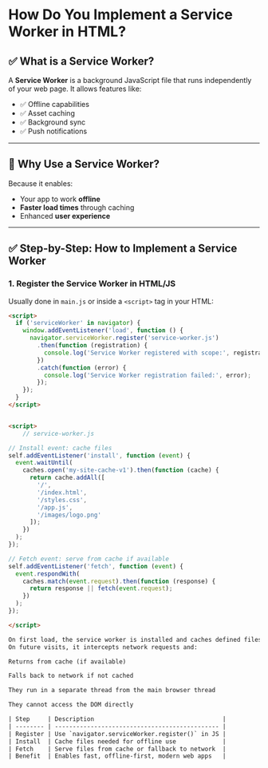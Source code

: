 # How Do You Implement a Service Worker in HTML?

## ✅ What is a Service Worker?

A **Service Worker** is a background JavaScript file that runs independently of your web page. It allows features like:

- ✅ Offline capabilities
- ✅ Asset caching
- ✅ Background sync
- ✅ Push notifications

---

## 🧠 Why Use a Service Worker?

Because it enables:

- Your app to work **offline**
- **Faster load times** through caching
- Enhanced **user experience**

---

## ✅ Step-by-Step: How to Implement a Service Worker

### 1. Register the Service Worker in HTML/JS

Usually done in `main.js` or inside a `<script>` tag in your HTML:

```html
<script>
  if ('serviceWorker' in navigator) {
    window.addEventListener('load', function () {
      navigator.serviceWorker.register('service-worker.js')
        .then(function (registration) {
          console.log('Service Worker registered with scope:', registration.scope);
        })
        .catch(function (error) {
          console.log('Service Worker registration failed:', error);
        });
    });
  }
</script>


<script>
    // service-worker.js

// Install event: cache files
self.addEventListener('install', function (event) {
  event.waitUntil(
    caches.open('my-site-cache-v1').then(function (cache) {
      return cache.addAll([
        '/',
        '/index.html',
        '/styles.css',
        '/app.js',
        '/images/logo.png'
      ]);
    })
  );
});

// Fetch event: serve from cache if available
self.addEventListener('fetch', function (event) {
  event.respondWith(
    caches.match(event.request).then(function (response) {
      return response || fetch(event.request);
    })
  );
});

</script>

On first load, the service worker is installed and caches defined files.
On future visits, it intercepts network requests and:

Returns from cache (if available)

Falls back to network if not cached

They run in a separate thread from the main browser thread

They cannot access the DOM directly

| Step     | Description                                    |
| -------- | ---------------------------------------------- |
| Register | Use `navigator.serviceWorker.register()` in JS |
| Install  | Cache files needed for offline use             |
| Fetch    | Serve files from cache or fallback to network  |
| Benefit  | Enables fast, offline-first, modern web apps   |
